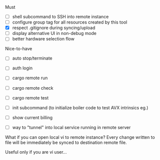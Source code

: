 Must
- [ ] shell subcommand to SSH into remote instance 
- [ ] configure group tag for all resources created by this tool
- [x] respect .gitignore during syncing/upload
- [ ] display alternative UI in non-debug mode
- [ ] better hardware selection flow

Nice-to-have
- [ ] auto stop/terminate
- [ ] auth login
- [ ] cargo remote run
- [ ] cargo remote check
- [ ] cargo remote test
- [ ] init subcommand (to initialize boiler code to test AVX intrinsics eg.)
- [ ] show current billing
- [ ] way to "tunnel" into local service running in remote server


What if you can open local vi to remote instance?
Every change written to file will be immediately be synced
to destination remote file.

Useful only if you are vi user...
